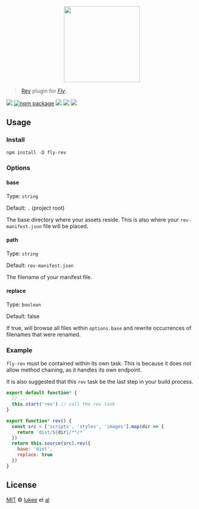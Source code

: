 <div align="center">
  <a href="http://github.com/flyjs/fly">
    <img width=200px  src="https://cloud.githubusercontent.com/assets/8317250/8733685/0be81080-2c40-11e5-98d2-c634f076ccd7.png">
  </a>
</div>

> [Rev](https://github.com/lukeed/fly-rev) plugin for _[Fly][fly]_.

[![][fly-badge]][fly]
[![npm package][npm-ver-link]][releases]
[![][dl-badge]][npm-pkg-link]
[![][travis-badge]][travis-link]
[![][mit-badge]][mit]

## Usage

### Install
```a
npm install -D fly-rev
```

### Options

#### base
Type: `string`

Default: `.` (project root)

The base directory where your assets reside. This is also where your `rev-manifest.json` file will be placed.

#### path
Type: `string`

Default: `rev-manifest.json`

The filename of your manifest file.

#### replace
Type: `boolean`

Default: false

If true, will browse all files within `options.base` and rewrite occurrences of filenames that were renamed.

### Example

`fly-rev` must be contained within its own task. This is because it does not allow method chaining, as it handles its own endpoint.

It is also suggested that this `rev` task be the last step in your build process.

```js
export default function* {
  // ...
  this.start('rev') // call the rev task
}

export function* rev() {
  const src = ['scripts', 'styles', 'images'].map(dir => {
    return `dist/${dir}/**/*`
  })
  return this.source(src).rev({
    base: 'dist',
    replace: true
  })
}
```

## License

[MIT][mit] © [lukee][author] et [al][contributors]


[mit]:          http://opensource.org/licenses/MIT
[author]:       https://lukeed.com
[contributors]: https://github.com/lukeed/fly-rev/graphs/contributors
[releases]:     https://github.com/lukeed/fly-rev/releases
[fly]:          https://www.github.com/flyjs/fly
[fly-badge]:    https://img.shields.io/badge/fly-JS-05B3E1.svg?style=flat-square
[mit-badge]:    https://img.shields.io/badge/license-MIT-444444.svg?style=flat-square
[npm-pkg-link]: https://www.npmjs.org/package/fly-rev
[npm-ver-link]: https://img.shields.io/npm/v/fly-rev.svg?style=flat-square
[dl-badge]:     http://img.shields.io/npm/dm/fly-rev.svg?style=flat-square
[travis-link]:  https://travis-ci.org/lukeed/fly-rev
[travis-badge]: http://img.shields.io/travis/lukeed/fly-rev.svg?style=flat-square
